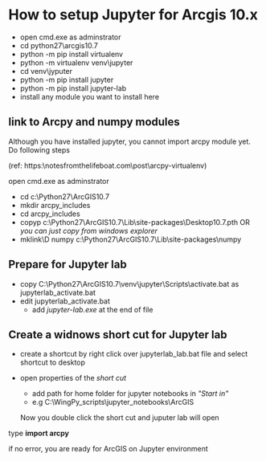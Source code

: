 # How to setup Jupyter for Arcgis 10.x

+ open cmd.exe as adminstrator
 + cd python27\arcgis10.7
 + python -m pip install virtualenv
 + python -m virtualenv venv\jupyter
 + cd venv\jyputer
 + python -m pip install jupyter
 + python -m pip install jupyter-lab
 + install any module you want to install here

## link to Arcpy and numpy modules

Although you have installed jupyter, you cannot import arcpy module yet. Do following steps

(ref: https:\\notesfromthelifeboat.com\post\arcpy-virtualenv\)

open cmd.exe as adminstrator
+ cd c:\Python27\ArcGIS10.7
+ mkdir arcpy_includes
+ cd arcpy_includes
+ copyp c:\Python27\ArcGIS10.7\Lib\site-packages\Desktop10.7.pth  OR _you can just copy from windows explorer_
+ mklink\D numpy c:\Python27\ArcGIS10.7\Lib\site-packages\numpy 

## Prepare for Jupyter lab
+ copy C:\Python27\ArcGIS10.7\venv\jupyter\Scripts\activate.bat as jupyterlab_activate.bat
+ edit jupyterlab_activate.bat
  + add _jupyter-lab.exe_ at the end of file

## Create a widnows short cut for Jupyter lab
+ create a shortcut by right click over jupyterlab_lab.bat file and select shortcut to desktop
+ open properties of the _short cut_
  + add path for home folder for jupyter notebooks in _"Start in"_
  + e.g C:\WingPy_scripts\jupyter_notebooks\ArcGIS
  
  Now you double click the short cut and juputer lab will open

type __import arcpy__

if no error, you are ready for ArcGIS on Jupyter environment

